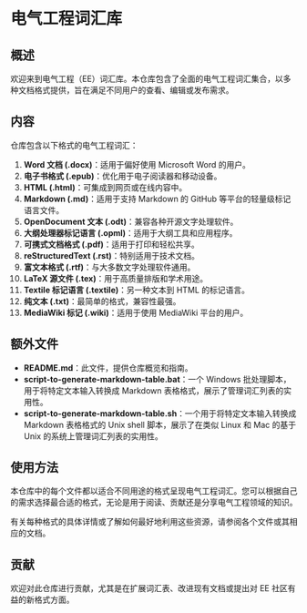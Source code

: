 # 电气工程词汇库

## 概述

欢迎来到电气工程（EE）词汇库。本仓库包含了全面的电气工程词汇集合，以多种文档格式提供，旨在满足不同用户的查看、编辑或发布需求。

## 内容

仓库包含以下格式的电气工程词汇：

1. **Word 文档 (.docx)**：适用于偏好使用 Microsoft Word 的用户。
2. **电子书格式 (.epub)**：优化用于电子阅读器和移动设备。
3. **HTML (.html)**：可集成到网页或在线内容中。
4. **Markdown (.md)**：适用于支持 Markdown 的 GitHub 等平台的轻量级标记语言文件。
5. **OpenDocument 文本 (.odt)**：兼容各种开源文字处理软件。
6. **大纲处理器标记语言 (.opml)**：适用于大纲工具和应用程序。
7. **可携式文档格式 (.pdf)**：适用于打印和轻松共享。
8. **reStructuredText (.rst)**：特别适用于技术文档。
9. **富文本格式 (.rtf)**：与大多数文字处理软件通用。
10. **LaTeX 源文件 (.tex)**：用于高质量排版和学术用途。
11. **Textile 标记语言 (.textile)**：另一种文本到 HTML 的标记语言。
12. **纯文本 (.txt)**：最简单的格式，兼容性最强。
13. **MediaWiki 标记 (.wiki)**：适用于使用 MediaWiki 平台的用户。

## 额外文件

- **README.md**：此文件，提供仓库概览和指南。
- **script-to-generate-markdown-table.bat**：一个 Windows 批处理脚本，用于将特定文本输入转换成 Markdown 表格格式，展示了管理词汇列表的实用性。
- **script-to-generate-markdown-table.sh**：一个用于将特定文本输入转换成 Markdown 表格格式的 Unix shell 脚本，展示了在类似 Linux 和 Mac 的基于 Unix 的系统上管理词汇列表的实用性。

## 使用方法

本仓库中的每个文件都以适合不同用途的格式呈现电气工程词汇。您可以根据自己的需求选择最合适的格式，无论是用于阅读、贡献还是分享电气工程领域的知识。

有关每种格式的具体详情或了解如何最好地利用这些资源，请参阅各个文件或其相应的文档。

## 贡献

欢迎对此仓库进行贡献，尤其是在扩展词汇表、改进现有文档或提出对 EE 社区有益的新格式方面。
